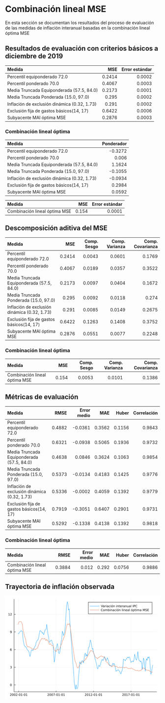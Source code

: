# Combinación lineal MSE 

En esta sección se documentan los resultados del proceso de evaluación de las medidas de inflación interanual basadas en la combinación lineal óptima MSE

## Resultados de evaluación con criterios básicos a diciembre de 2019


| Medida                                       |      MSE | Error estándar |
| :------------------------------------------- | -------: | -------------: |
|                 Percentil equiponderado 72.0 |   0.2414 |         0.0002 |
|                     Percentil ponderado 70.0 |   0.4067 |         0.0003 |
|    Media Truncada Equiponderada (57.5, 84.0) |   0.2173 |         0.0001 |
|        Media Truncada Ponderada (15.0, 97.0) |    0.295 |         0.0002 |
| Inflación de exclusión dinámica (0.32, 1.73) |    0.291 |         0.0002 |
|     Exclusión fija de gastos básicos(14, 17) |   0.6422 |         0.0006 |
|                    Subyacente MAI óptima MSE |   0.2876 |         0.0003 |


### Combinación lineal óptima 

| Medida                                       | Ponderador |
| :------------------------------------------- | ---------: |
|                 Percentil equiponderado 72.0 |    -0.3272 |
|                     Percentil ponderado 70.0 |      0.006 |
|    Media Truncada Equiponderada (57.5, 84.0) |     1.1624 |
|        Media Truncada Ponderada (15.0, 97.0) |    -0.1055 |
| Inflación de exclusión dinámica (0.32, 1.73) |    -0.0934 |
|     Exclusión fija de gastos básicos(14, 17) |     0.2984 |
|                    Subyacente MAI óptima MSE |     0.0592 |


| Medida                        |     MSE | Error estándar |
| :---------------------------- | ------: | -------------: |
| Combinación lineal óptima MSE |   0.154 |         0.0001 |


## Descomposición aditiva del MSE


| Medida                                       |      MSE | Comp. Sesgo | Comp. Varianza | Comp. Covarianza |
| :------------------------------------------- | -------: | ----------: | -------------: | ---------------: |
|                 Percentil equiponderado 72.0 |   0.2414 |      0.0043 |         0.0601 |           0.1769 |
|                     Percentil ponderado 70.0 |   0.4067 |      0.0189 |         0.0357 |           0.3522 |
|    Media Truncada Equiponderada (57.5, 84.0) |   0.2173 |      0.0097 |         0.0404 |           0.1672 |
|        Media Truncada Ponderada (15.0, 97.0) |    0.295 |      0.0092 |         0.0118 |            0.274 |
| Inflación de exclusión dinámica (0.32, 1.73) |    0.291 |      0.0085 |         0.0149 |           0.2675 |
|     Exclusión fija de gastos básicos(14, 17) |   0.6422 |      0.1263 |         0.1408 |           0.3752 |
|                    Subyacente MAI óptima MSE |   0.2876 |      0.0551 |         0.0077 |           0.2248 |


### Combinación lineal óptima 

| Medida                        |     MSE | Comp. Sesgo | Comp. Varianza | Comp. Covarianza |
| :---------------------------- | ------: | ----------: | -------------: | ---------------: |
| Combinación lineal óptima MSE |   0.154 |      0.0053 |         0.0101 |           0.1386 |


## Métricas de evaluación 

| Medida                                       |     RMSE | Error medio |      MAE |    Huber | Correlación |
| :------------------------------------------- | -------: | ----------: | -------: | -------: | ----------: |
|                 Percentil equiponderado 72.0 |   0.4882 |     -0.0361 |   0.3562 |   0.1156 |      0.9843 |
|                     Percentil ponderado 70.0 |   0.6321 |     -0.0938 |   0.5065 |   0.1936 |      0.9732 |
|    Media Truncada Equiponderada (57.5, 84.0) |   0.4638 |      0.0846 |   0.3624 |   0.1063 |      0.9854 |
|        Media Truncada Ponderada (15.0, 97.0) |   0.5373 |     -0.0134 |   0.4183 |   0.1425 |      0.9776 |
| Inflación de exclusión dinámica (0.32, 1.73) |   0.5336 |     -0.0002 |   0.4059 |   0.1392 |      0.9779 |
|     Exclusión fija de gastos básicos(14, 17) |   0.7919 |     -0.3051 |   0.6407 |   0.2901 |      0.9731 |
|                    Subyacente MAI óptima MSE |   0.5292 |     -0.1338 |   0.4138 |   0.1392 |      0.9818 |



### Combinación lineal óptima 

| Medida                        |    RMSE | Error medio |     MAE |   Huber | Correlación |
| :---------------------------- | ------: | ----------: | ------: | ------: | ----------: |
| Combinación lineal óptima MSE |  0.3884 |       0.012 |   0.292 |  0.0756 |      0.9886 |



## Trayectoria de inflación observada

![Trayectoria observada](images/comb_lineal_2019/comb_lineal_2019.svg)

